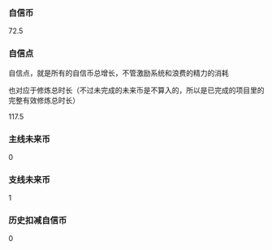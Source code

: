 ### 自信币
72.5

### 自信点
自信点，就是所有的自信币总增长，不管激励系统和浪费的精力的消耗

也对应于修炼总时长（不过未完成的未来币是不算入的，所以是已完成的项目里的完整有效修炼总时长）

117.5

### 主线未来币
0

### 支线未来币
1

### 历史扣减自信币
0

